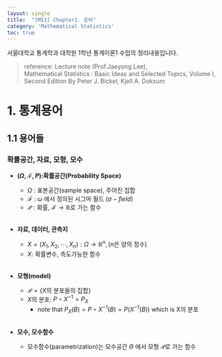 ```yaml
---
layout: single
title:  "[MS1] Chapter1. 준비"
category: 'Mathematical Statistics'
toc: true
---
```



서울대학교 통계학과 대학원 1학년 통계이론1 수업의 정리내용입니다. <br/>
> reference: Lecture note (Prof.Jaeyong Lee),<br/> Mathematical Statistics : Basic Ideas and Selected Topics, Volume I, Second Edition By Peter J. Bickel, Kjell A. Doksum


# 1. 통계용어

## 1.1 용어들

### 확률공간, 자료, 모형, 모수

* **$(\Omega,\mathcal{F},P)$:확률공간(Probability Space)**
   - $\Omega$ : 표본공간(sample space), 주어진 집합
   - $\mathcal{F}$ :  $\omega$ 에서 정의된 시그마 필드 $(\sigma - field)$
   - $\mathcal{P}$ : 확률, $\mathcal{F} \rightarrow \mathbb{R}$로 가는 함수  <br/><br/>


* **자료, 데이터, 관측지**
   - $X=(X_1, X_2,\cdots,X_n ): \Omega \rightarrow \mathbb{R}^n, (n$은 양의 정수$)$ 
   - $X$: 확률변수, 측도가능한 함수 <br/><br/>

* **모형(model)**
   - $\mathscr{P} =\lbrace X$의 분포들의 집합$\rbrace$
   - $X$의 분포: $P\circ X^{-1} = P_X$
      - note that $P_X(B) = P\circ X^{-1}(B) = P(X^{-1}(B))$ which is X의 분포<br/><br/>

* **모수, 모수함수**
   - 모수함수(parametrization)는 모수공간 $\Theta$ 에서 모형 $\mathscr{P}$로 가는 함수


 


